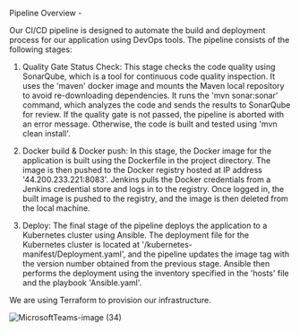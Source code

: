 Pipeline Overview -

Our CI/CD pipeline is designed to automate the build and deployment process for our application using DevOps tools. The pipeline consists of the following stages:

1. Quality Gate Status Check:
This stage checks the code quality using SonarQube, which is a tool for continuous code quality inspection. It uses the 'maven' docker image and mounts the Maven       local repository to avoid re-downloading dependencies. It runs the 'mvn sonar:sonar' command, which analyzes the code and sends the results to SonarQube for review. If the quality gate is not passed, the pipeline is aborted with an error message. Otherwise, the code is built and tested using 'mvn clean install'.

2. Docker build & Docker push:
In this stage, the Docker image for the application is built using the Dockerfile in the project directory. The image is then pushed to the Docker registry hosted at IP address '44.200.233.221:8083'. Jenkins pulls the Docker credentials from a Jenkins credential store and logs in to the registry. Once logged in, the built image is pushed to the registry, and the image is then deleted from the local machine.

3. Deploy:
The final stage of the pipeline deploys the application to a Kubernetes cluster using Ansible. The deployment file for the Kubernetes cluster is located at '/kubernetes-manifest/Deployment.yaml', and the pipeline updates the image tag with the version number obtained from the previous stage. Ansible then performs the deployment using the inventory specified in the 'hosts' file and the playbook 'Ansible.yaml'.

We are using Terraform to provision our infrastructure.

![MicrosoftTeams-image (34)](https://user-images.githubusercontent.com/123365436/222364108-d8c23a85-6f96-4a87-8857-2e500be4354b.png)
